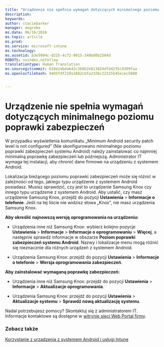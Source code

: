 ```yaml
---
title: "Urządzenie nie spełnia wymagań dotyczących minimalnego poziomu poprawki zabezpieczeń | Microsoft Intune"
description: 
keywords: 
author: staciebarker
manager: angrobe
ms.date: 06/16/2016
ms.topic: article
ms.prod: 
ms.service: microsoft-intune
ms.technology: 
ms.assetid: b3e5994c-d215-4c72-8915-349bd0b2504d
ROBOTS: noindex,nofollow
translationtype: Human Translation
ms.sourcegitcommit: 618e2abda642c3b9b2e813824dfd4235c9309faa
ms.openlocfilehash: 9405fdf219a1882cbfa2326c22325545ecec5080


---
```


# Urządzenie nie spełnia wymagań dotyczących minimalnego poziomu poprawki zabezpieczeń

W przypadku wyświetlenia komunikatu „Minimum Android security patch level is not configured” (Nie skonfigurowano minimalnego poziomu poprawki zabezpieczeń systemu Android) należy zainstalować co najmniej minimalną poprawkę zabezpieczeń lub późniejszą. Administrator IT wymaga tej instalacji, aby chronić dane firmowe na urządzeniu z systemem Android.

Lokalizacja bieżącego poziomu poprawki zabezpieczeń może się różnić w zależności od tego, jakiego typu urządzenie z systemem Android posiadasz. Musisz sprawdzić, czy jest to urządzenie Samsung Knox czy innego typu urządzenie z systemem Android. Aby ustalić, czy masz urządzenie Samsung Knox, przejdź do pozycji **Ustawienia** > **Informacje o telefonie**. Jeśli na tej liście nie widzisz słowa „Knox”, nie masz urządzenia Samsung Knox.

**Aby określić najnowszą wersję oprogramowania na urządzeniu:**

- Urządzenia inne niż Samsung Knox: wybierz kolejno pozycje **Ustawienia** > **Informacje** > **Informacje o oprogramowaniu** > **Więcej**, a następnie sprawdź informacje w obszarze **Poziom poprawki zabezpieczeń systemu Android**. Nazwy i lokalizacje menu mogą różnić się nieznacznie dla różnych urządzeń z systemem Android.

- Urządzenia Samsung Knox: przejdź do pozycji **Ustawienia** > **Informacje o telefonie** > **Wersja oprogramowania zabezpieczeń**.

**Aby zainstalować wymaganą poprawkę zabezpieczeń:**

- Urządzenia inne niż Samsung Knox: przejdź do pozycji **Ustawienia** > **Informacje** > **Aktualizacje oprogramowania**.

- Urządzenia Samsung Knox: przejdź do pozycji **Ustawienia** > **Aktualizacje systemu** > **Sprawdź nową aktualizację systemu**.

Nadal potrzebujesz pomocy? Skontaktuj się z administratorem IT. Informacje kontaktowe są dostępne w [witrynie sieci Web Portal firmy](http://portal.manage.microsoft.com).

### Zobacz także
[Korzystanie z urządzenia z systemem Android i usługi Intune](using-your-android-device-with-intune.md)



<!--HONumber=Jul16_HO4-->


